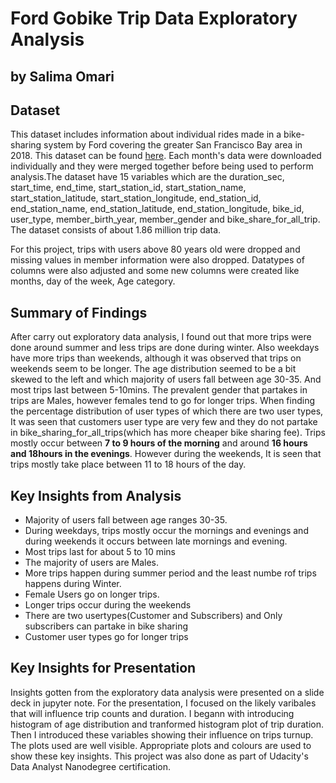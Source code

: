 # Ford Gobike Trip Data Exploratory Analysis
## by Salima Omari


## Dataset

This dataset includes information about individual rides made in a bike-sharing system by Ford covering the greater San Francisco Bay area in 2018. This dataset can be found <a href="https://s3.amazonaws.com/fordgobike-data/index.html">here</a>. Each month's data were downloaded individually and they were merged together before being used to perform analysis.The dataset have 15 variables which are the duration_sec, start_time, end_time, start_station_id, start_station_name, start_station_latitude, start_station_longitude, end_station_id, end_station_name, end_station_latitude, end_station_longitude, bike_id, user_type, member_birth_year, member_gender and bike_share_for_all_trip. The dataset consists of about 1.86 million trip data. 

For this project, trips with users above 80 years old were dropped and missing values in member information were also dropped. Datatypes of columns were also adjusted and some new columns were created like months, day of the week, Age category.


## Summary of Findings

After carry out exploratory data analysis, I found out that more trips were done around summer and less trips are done during winter. Also weekdays have more trips than weekends, although it was observed that trips on weekends seem to be longer. The age distribution seemed to be a bit skewed to the left and which majority of users fall between age 30-35. And most trips last between 5-10mins. The prevalent gender that partakes in trips are Males, however females tend to go for longer trips. When finding the percentage distribution of user types of which there are two user types, It was seen that customers user type are very few and they do not partake in bike_sharing_for_all_trips(which has more cheaper bike sharing fee). Trips mostly occur between **7 to 9 hours of the morning** and around **16 hours and 18hours in the evenings**. However during the weekends, It is seen that trips mostly take place between 11 to 18 hours of the day.


## Key Insights from Analysis


- Majority of users fall between age ranges 30-35.
- During weekdays, trips mostly occur the mornings and evenings and during weekends it occurs between late mornings and evening.
- Most trips last for about 5 to 10 mins
- The majority of users are Males.
- More trips happen during summer period and the least numbe rof trips happens during Winter.
- Female Users go on longer trips. 
- Longer trips occur during the weekends
- There are two usertypes(Customer and Subscribers) and Only subscribers can partake in bike sharing
- Customer user types go for longer trips


## Key Insights for Presentation

Insights gotten from the exploratory data analysis were presented on a slide deck in jupyter note. For the presentation, I focused on the likely varibales that will influence trip counts and duration. I begann with introducing  histogram of age distribution and tranformed histogram plot of trip duration. Then I introduced these variables showing their influence on trips turnup. The plots used are well visible. Appropriate plots and colours are used to show these key insights.
This project was also done as part of Udacity's Data Analyst Nanodegree certification.

